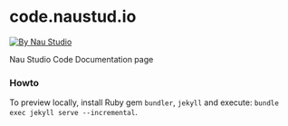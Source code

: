 # code.naustud.io
[![By Nau Studio](https://img.shields.io/badge/By-Nau%20Studio-977857.svg)](https://naustud.io)

Nau Studio Code Documentation page


### Howto

To preview locally, install Ruby gem `bundler`, `jekyll` and execute: `bundle exec jekyll serve --incremental`.
